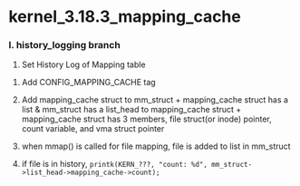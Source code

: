 # kernel_3.18.3_mapping_cache

### I. history_logging branch

1. Set History Log of Mapping table

  1) Add CONFIG_MAPPING_CACHE tag
  
  2) Add mapping_cache struct to mm_struct
    + mapping_cache struct has a list & mm_struct has a list_head to mapping_cache struct
    + mapping_cache struct has 3 members, 
        file struct(or inode) pointer, count variable, and vma struct pointer
        
  3) when mmap() is called for file mapping, file is added to list in mm_struct
  
  4) if file is in history,
  `
  printk(KERN_???, "count: %d", mm_struct->list_head->mapping_cache->count);
  `
   
    
